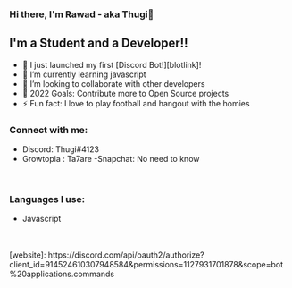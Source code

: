 ### Hi there, I'm Rawad - aka Thugi👋 

## I'm a Student and a Developer!!

- 🔭 I just launched my first [Discord Bot!][blotlink]!
- 🌱 I’m currently learning javascript
- 👯 I’m looking to collaborate with other developers
- 🥅 2022 Goals: Contribute more to Open Source projects
- ⚡ Fun fact: I love to play football and hangout with the homies

### Connect with me:
- Discord: Thugi#4123
- Growtopia : Ta7are
-Snapchat: No need to know
<br />

### Languages I use:
- Javascript
<br />
<br />
[website]: https://discord.com/api/oauth2/authorize?client_id=914524610307948584&permissions=1127931701878&scope=bot%20applications.commands

